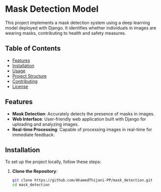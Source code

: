 # Mask Detection Model

This project implements a mask detection system using a deep learning model deployed with Django. It identifies whether individuals in images are wearing masks, contributing to health and safety measures.

## Table of Contents

- [Features](#features)
- [Installation](#installation)
- [Usage](#usage)
- [Project Structure](#project-structure)
- [Contributing](#contributing)
- [License](#license)

## Features

- **Mask Detection**: Accurately detects the presence of masks in images.
- **Web Interface**: User-friendly web application built with Django for uploading and analyzing images.
- **Real-time Processing**: Capable of processing images in real-time for immediate feedback.

## Installation

To set up the project locally, follow these steps:

1. **Clone the Repository**:

   ```bash
   git clone https://github.com/AhamedThijani-PP/mask_detection.git
   cd mask_detection
